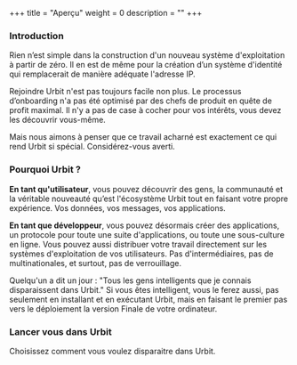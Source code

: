+++
title = "Aperçu"
weight = 0
description = ""
+++

### Introduction

Rien n’est simple dans la construction d'un nouveau système d'exploitation à partir de zéro.
Il en est de même pour la création d’un système d'identité qui remplacerait de manière adéquate l'adresse IP.

Rejoindre Urbit n'est pas toujours facile non plus. Le processus d’onboarding n'a pas été optimisé par des chefs de produit en quête de profit maximal. Il n'y a pas de case à cocher pour vos intérêts, vous devez les découvrir vous-même.

Mais nous aimons à penser que ce travail acharné est exactement ce qui rend Urbit si spécial. Considérez-vous averti.

### Pourquoi Urbit ?

**En tant qu'utilisateur**, vous pouvez découvrir des gens, la communauté et la véritable nouveauté qu’est l'écosystème Urbit tout en faisant votre propre expérience. Vos données, vos messages, vos applications.

**En tant que développeur**, vous pouvez désormais créer des applications, un protocole pour toute une suite d'applications, ou toute une sous-culture en ligne. Vous pouvez aussi distribuer votre travail directement sur les systèmes d'exploitation de vos utilisateurs. Pas d'intermédiaires, pas de multinationales, et surtout, pas de verrouillage.

Quelqu'un a dit un jour : "Tous les gens intelligents que je connais disparaissent dans Urbit." Si vous êtes intelligent, vous le ferez aussi, pas seulement en installant et en exécutant Urbit, mais en faisant le premier pas vers le déploiement la version Finale de votre ordinateur.

### Lancer vous dans Urbit

Choisissez comment vous voulez disparaitre dans Urbit.

